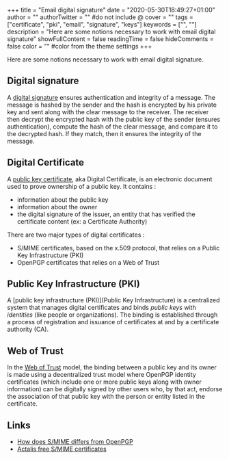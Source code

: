 +++
title = "Email digital signature"
date = "2020-05-30T18:49:27+01:00"
author = ""
authorTwitter = "" #do not include @
cover = ""
tags = ["certificate", "pki", "email", "signature", "keys"]
keywords = ["", ""]
description = "Here are some notions necessary to work with email digital signature"
showFullContent = false
readingTime = false
hideComments = false
color = "" #color from the theme settings
+++

Here are some notions necessary to work with email digital signature.

## Digital signature
A [digital signature](https://en.wikipedia.org/wiki/Digital_signature) ensures
authentication and integrity of a message. The message is hashed by the sender
and the hash is encrypted by his private key and sent along with the clear
message to the receiver. The receiver then decrypt the encrypted hash with
the public key of the sender (ensures authentication), compute the hash of the
clear message, and compare it to the decrypted hash. If they match, then it
ensures the integrity of the message.

## Digital Certificate
A [public key certificate](https://en.wikipedia.org/wiki/Public_key_certificate),
aka Digital Certificate, is an electronic document used to prove ownership of a
public key. It contains :
 - information about the public key
 - information about the owner
 - the digital signature of the issuer, an entity that has verified the certificate
   content (ex: a Certificate Authority)

There are two major types of digital certificates : 
 - S/MIME certificates, based on the x.509 protocol, that relies on a Public Key Infrastructure (PKI)
 - OpenPGP certificates that relies on a Web of Trust

## Public Key Infrastructure (PKI)
A [public key infrastructure (PKI)](Public Key Infrastructure) is a centralized system that manages
digital certificates and binds *public keys* with *identities* (like people or organizations).
The binding is established through a process of registration and issuance of certificates
at and by a certificate authority (CA).

## Web of Trust
In the [Web of Trust](https://en.wikipedia.org/wiki/Web_of_trust) model, the binding
between a public key and its owner is made using a decentralized trust model where
OpenPGP identity certificates (which include one or more public keys along with owner
information) can be digitally signed by other users who, by that act, endorse the association
of that public key with the person or entity listed in the certificate.

## Links
 - [How does S/MIME differs from OpenPGP](https://superuser.com/questions/274169/how-does-s-mime-differ-from-pgp-gpg-for-the-purpose-of-signing-and-or-encryptin)
 - [Actalis free S/MIME certificates](https://www.actalis.it/products/certificates-for-secure-electronic-mail.aspx)

 
